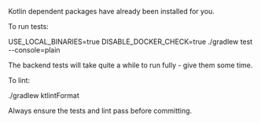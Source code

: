 Kotlin dependent packages have already been installed for you.

To run tests:

USE_LOCAL_BINARIES=true DISABLE_DOCKER_CHECK=true ./gradlew test --console=plain

The backend tests will take quite a while to run fully - give them some time.

To lint:

./gradlew ktlintFormat

Always ensure the tests and lint pass before committing.